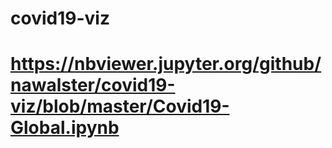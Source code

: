 # covid19-viz

# https://nbviewer.jupyter.org/github/nawalster/covid19-viz/blob/master/Covid19-Global.ipynb

